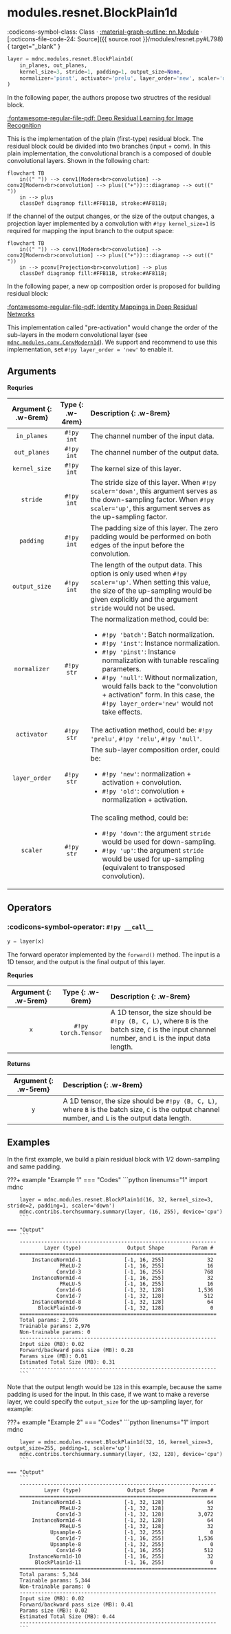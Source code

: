 # modules.resnet.BlockPlain1d

:codicons-symbol-class: Class · [:material-graph-outline: nn.Module][torch-module] · [:octicons-file-code-24: Source]({{ source.root }}/modules/resnet.py#L798){ target="_blank" }

```python
layer = mdnc.modules.resnet.BlockPlain1d(
    in_planes, out_planes,
    kernel_size=3, stride=1, padding=1, output_size=None,
    normalizer='pinst', activator='prelu', layer_order='new', scaler='down'
)
```

In the following paper, the authors propose two structres of the residual block.

[:fontawesome-regular-file-pdf: Deep Residual Learning for Image Recognition](https://arxiv.org/abs/1512.03385)

This is the implementation of the plain (first-type) residual block. The residual block could be divided into two branches (input + conv). In this plain implementation, the convolutional branch is a composed of double convolutional layers. Shown in the following chart:

```mermaid
flowchart TB
    in((" ")) --> conv1[Modern<br>convolution] --> conv2[Modern<br>convolution] --> plus(("+")):::diagramop --> out((" "))
    in --> plus
    classDef diagramop fill:#FFB11B, stroke:#AF811B;
```

If the channel of the output changes, or the size of the output changes, a projection layer implemented by a convolution with `#!py kernel_size=1` is required for mapping the input branch to the output space:

```mermaid
flowchart TB
    in((" ")) --> conv1[Modern<br>convolution] --> conv2[Modern<br>convolution] --> plus(("+")):::diagramop --> out((" "))
    in --> pconv[Projection<br>convolution] --> plus
    classDef diagramop fill:#FFB11B, stroke:#AF811B;
```

In the following paper, a new op composition order is proposed for building residual block:

[:fontawesome-regular-file-pdf: Identity Mappings in Deep Residual Networks](https://arxiv.org/abs/1603.05027)

This implementation called "pre-activation" would change the order of the sub-layers in the modern convolutional layer (see [`mdnc.modules.conv.ConvModern1d`](../../ConvModern1d)). We support and recommend to use this implementation, set `#!py layer_order = 'new'` to enable it.

## Arguments

**Requries**

| Argument {: .w-6rem} | Type {: .w-4rem} | Description {: .w-8rem} |
| :------: | :-----: | :---------- |
| `in_planes` | `#!py int` | The channel number of the input data. |
| `out_planes` | `#!py int` | The channel number of the output data. |
| `kernel_size` | `#!py int` | The kernel size of this layer. |
| `stride` | `#!py int` | The stride size of this layer. When `#!py scaler='down'`, this argument serves as the down-sampling factor. When `#!py scaler='up'`, this argument serves as the up-sampling factor. |
| `padding` | `#!py int` | The padding size of this layer. The zero padding would be performed on both edges of the input before the convolution. |
| `output_size` | `#!py int` | The length of the output data. This option is only used when `#!py scaler='up'`. When setting this value, the size of the up-sampling would be given explicitly and the argument `stride` would not be used. |
| `normalizer` | `#!py str` | The normalization method, could be: <ul> <li>`#!py 'batch'`: Batch normalization.</li> <li>`#!py 'inst'`: Instance normalization.</li> <li>`#!py 'pinst'`: Instance normalization with tunable rescaling parameters.</li> <li>`#!py 'null'`: Without normalization, would falls back to the "convolution + activation" form. In this case, the `#!py layer_order='new'` would not take effects.</li> </ul> |
| `activator` | `#!py str` | The activation method, could be: `#!py 'prelu'`, `#!py 'relu'`, `#!py 'null'`. |
| `layer_order` | `#!py str` | The sub-layer composition order, could be: <ul> <li>`#!py 'new'`: normalization + activation + convolution.</li> <li>`#!py 'old'`: convolution + normalization + activation.</li> </ul> |
| `scaler` | `#!py str` | The scaling method, could be: <ul> <li>`#!py 'down'`: the argument `stride` would be used for down-sampling.</li> <li>`#!py 'up'`: the argument `stride` would be used for up-sampling (equivalent to transposed convolution).</li> </ul> |

## Operators

### :codicons-symbol-operator: `#!py __call__`

```python
y = layer(x)
```

The forward operator implemented by the `forward()` method. The input is a 1D tensor, and the output is the final output of this layer.

**Requries**

| Argument {: .w-5rem} | Type {: .w-6rem} | Description {: .w-8rem} |
| :------: | :-----: | :---------- |
| `x` | `#!py torch.Tensor` | A 1D tensor, the size should be `#!py (B, C, L)`, where `B` is the batch size, `C` is the input channel number, and `L` is the input data length. |

**Returns**

| Argument {: .w-5rem} | Description {: .w-8rem} |
| :------: | :---------- |
| `y` | A 1D tensor, the size should be `#!py (B, C, L)`, where `B` is the batch size, `C` is the output channel number, and `L` is the output data length. |

## Examples

In the first example, we build a plain residual block with 1/2 down-sampling and same padding.

???+ example "Example 1"
    === "Codes"
        ```python linenums="1"
        import mdnc

        layer = mdnc.modules.resnet.BlockPlain1d(16, 32, kernel_size=3, stride=2, padding=1, scaler='down')
        mdnc.contribs.torchsummary.summary(layer, (16, 255), device='cpu')
        ```

    === "Output"
        ```
        ----------------------------------------------------------------
                Layer (type)               Output Shape         Param #
        ================================================================
            InstanceNorm1d-1              [-1, 16, 255]              32
                     PReLU-2              [-1, 16, 255]              16
                    Conv1d-3              [-1, 16, 255]             768
            InstanceNorm1d-4              [-1, 16, 255]              32
                     PReLU-5              [-1, 16, 255]              16
                    Conv1d-6              [-1, 32, 128]           1,536
                    Conv1d-7              [-1, 32, 128]             512
            InstanceNorm1d-8              [-1, 32, 128]              64
              BlockPlain1d-9              [-1, 32, 128]               0
        ================================================================
        Total params: 2,976
        Trainable params: 2,976
        Non-trainable params: 0
        ----------------------------------------------------------------
        Input size (MB): 0.02
        Forward/backward pass size (MB): 0.28
        Params size (MB): 0.01
        Estimated Total Size (MB): 0.31
        ----------------------------------------------------------------
        ```

Note that the output length would be `128` in this example, because the same padding is used for the input. In this case, if we want to make a reverse layer, we could specify the `output_size` for the up-sampling layer, for example:

???+ example "Example 2"
    === "Codes"
        ```python linenums="1"
        import mdnc

        layer = mdnc.modules.resnet.BlockPlain1d(32, 16, kernel_size=3, output_size=255, padding=1, scaler='up')
        mdnc.contribs.torchsummary.summary(layer, (32, 128), device='cpu')
        ```

    === "Output"
        ```
        ----------------------------------------------------------------
                Layer (type)               Output Shape         Param #
        ================================================================
            InstanceNorm1d-1              [-1, 32, 128]              64
                     PReLU-2              [-1, 32, 128]              32
                    Conv1d-3              [-1, 32, 128]           3,072
            InstanceNorm1d-4              [-1, 32, 128]              64
                     PReLU-5              [-1, 32, 128]              32
                  Upsample-6              [-1, 32, 255]               0
                    Conv1d-7              [-1, 16, 255]           1,536
                  Upsample-8              [-1, 32, 255]               0
                    Conv1d-9              [-1, 16, 255]             512
           InstanceNorm1d-10              [-1, 16, 255]              32
             BlockPlain1d-11              [-1, 16, 255]               0
        ================================================================
        Total params: 5,344
        Trainable params: 5,344
        Non-trainable params: 0
        ----------------------------------------------------------------
        Input size (MB): 0.02
        Forward/backward pass size (MB): 0.41
        Params size (MB): 0.02
        Estimated Total Size (MB): 0.44
        ----------------------------------------------------------------
        ```

[torch-module]:https://pytorch.org/docs/stable/generated/torch.nn.Module.html "torch.nn.Module"
